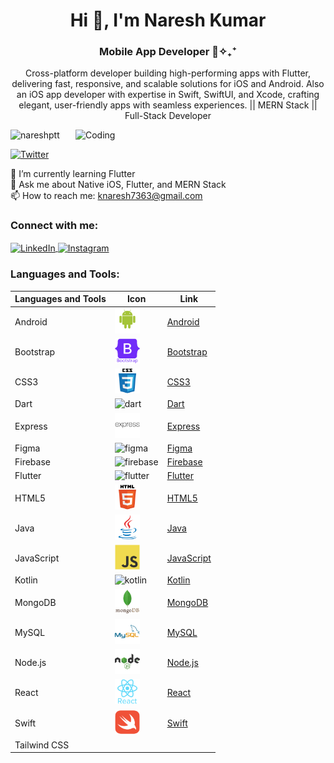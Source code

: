<h1 align="center">Hi 👋, I'm Naresh Kumar</h1>

<h3 align="center">Mobile App Developer 📲✧₊⁺</h3>
<p align="center">
  Cross-platform developer building high-performing apps with Flutter, delivering fast, responsive, and scalable solutions for iOS and Android. Also an iOS app developer with expertise in Swift, SwiftUI, and Xcode, crafting elegant, user-friendly apps with seamless experiences. || MERN Stack || Full-Stack Developer
</p>

<img align="right" alt="Coding" width="400" src="https://physicsgurukul.files.wordpress.com/2019/02/character-1.gif">

<p align="left">
  <img src="https://komarev.com/ghpvc/?username=nareshptt&label=Profile%20views&color=0e75b6&style=flat" alt="nareshptt" />
</p>
<p align="left">
  <a href="https://twitter.com/" target="_blank">
    <img src="https://img.shields.io/twitter/follow/?logo=twitter&style=for-the-badge" alt="Twitter" />
  </a>
</p>

<p align="left">
  🌱 I’m currently learning Flutter<br>
  💬 Ask me about Native iOS, Flutter, and MERN Stack<br>
  📫 How to reach me: <a href="mailto:knaresh7363@gmail.com">knaresh7363@gmail.com</a>
</p>

<h3 align="left">Connect with me:</h3>
<p align="left">
  <a href="https://linkedin.com/in/nareshptt" target="_blank">
    <img align="center" src="https://raw.githubusercontent.com/rahuldkjain/github-profile-readme-generator/master/src/images/icons/Social/linked-in-alt.svg" alt="LinkedIn" height="30" width="40" />
  </a>
  <a href="https://instagram.com/nareshptt" target="_blank">
    <img align="center" src="https://raw.githubusercontent.com/rahuldkjain/github-profile-readme-generator/master/src/images/icons/Social/instagram.svg" alt="Instagram" height="30" width="40" />
  </a>
</p>

<h3>Languages and Tools:</h3>
<table style="width: 100%; border-collapse: collapse;">
  <thead>
    <tr>
      <th>Languages and Tools</th>
      <th>Icon</th>
      <th>Link</th>
    </tr>
  </thead>
  <tbody>
    <tr>
      <td>Android</td>
      <td><img src="https://raw.githubusercontent.com/devicons/devicon/master/icons/android/android-original-wordmark.svg" alt="android" width="40" height="40" /></td>
      <td><a href="https://developer.android.com" target="_blank" rel="noreferrer">Android</a></td>
    </tr>
    <tr>
      <td>Bootstrap</td>
      <td><img src="https://raw.githubusercontent.com/devicons/devicon/master/icons/bootstrap/bootstrap-plain-wordmark.svg" alt="bootstrap" width="40" height="40" /></td>
      <td><a href="https://getbootstrap.com" target="_blank" rel="noreferrer">Bootstrap</a></td>
    </tr>
    <tr>
      <td>CSS3</td>
      <td><img src="https://raw.githubusercontent.com/devicons/devicon/master/icons/css3/css3-original-wordmark.svg" alt="css3" width="40" height="40" /></td>
      <td><a href="https://www.w3schools.com/css/" target="_blank" rel="noreferrer">CSS3</a></td>
    </tr>
    <tr>
      <td>Dart</td>
      <td><img src="https://www.vectorlogo.zone/logos/dartlang/dartlang-icon.svg" alt="dart" width="40" height="40" /></td>
      <td><a href="https://dart.dev" target="_blank" rel="noreferrer">Dart</a></td>
    </tr>
    <tr>
      <td>Express</td>
      <td><img src="https://raw.githubusercontent.com/devicons/devicon/master/icons/express/express-original-wordmark.svg" alt="express" width="40" height="40" /></td>
      <td><a href="https://expressjs.com" target="_blank" rel="noreferrer">Express</a></td>
    </tr>
    <tr>
      <td>Figma</td>
      <td><img src="https://www.vectorlogo.zone/logos/figma/figma-icon.svg" alt="figma" width="40" height="40" /></td>
      <td><a href="https://www.figma.com/" target="_blank" rel="noreferrer">Figma</a></td>
    </tr>
    <tr>
      <td>Firebase</td>
      <td><img src="https://www.vectorlogo.zone/logos/firebase/firebase-icon.svg" alt="firebase" width="40" height="40" /></td>
      <td><a href="https://firebase.google.com/" target="_blank" rel="noreferrer">Firebase</a></td>
    </tr>
    <tr>
      <td>Flutter</td>
      <td><img src="https://www.vectorlogo.zone/logos/flutterio/flutterio-icon.svg" alt="flutter" width="40" height="40" /></td>
      <td><a href="https://flutter.dev" target="_blank" rel="noreferrer">Flutter</a></td>
    </tr>
    <tr>
      <td>HTML5</td>
      <td><img src="https://raw.githubusercontent.com/devicons/devicon/master/icons/html5/html5-original-wordmark.svg" alt="html5" width="40" height="40" /></td>
      <td><a href="https://www.w3.org/html/" target="_blank" rel="noreferrer">HTML5</a></td>
    </tr>
    <tr>
      <td>Java</td>
      <td><img src="https://raw.githubusercontent.com/devicons/devicon/master/icons/java/java-original.svg" alt="java" width="40" height="40" /></td>
      <td><a href="https://www.java.com" target="_blank" rel="noreferrer">Java</a></td>
    </tr>
    <tr>
      <td>JavaScript</td>
      <td><img src="https://raw.githubusercontent.com/devicons/devicon/master/icons/javascript/javascript-original.svg" alt="javascript" width="40" height="40" /></td>
      <td><a href="https://developer.mozilla.org/en-US/docs/Web/JavaScript" target="_blank" rel="noreferrer">JavaScript</a></td>
    </tr>
    <tr>
      <td>Kotlin</td>
      <td><img src="https://www.vectorlogo.zone/logos/kotlinlang/kotlinlang-icon.svg" alt="kotlin" width="40" height="40" /></td>
      <td><a href="https://kotlinlang.org" target="_blank" rel="noreferrer">Kotlin</a></td>
    </tr>
    <tr>
      <td>MongoDB</td>
      <td><img src="https://raw.githubusercontent.com/devicons/devicon/master/icons/mongodb/mongodb-original-wordmark.svg" alt="mongodb" width="40" height="40" /></td>
      <td><a href="https://www.mongodb.com/" target="_blank" rel="noreferrer">MongoDB</a></td>
    </tr>
    <tr>
      <td>MySQL</td>
      <td><img src="https://raw.githubusercontent.com/devicons/devicon/master/icons/mysql/mysql-original-wordmark.svg" alt="mysql" width="40" height="40" /></td>
      <td><a href="https://www.mysql.com/" target="_blank" rel="noreferrer">MySQL</a></td>
    </tr>
    <tr>
      <td>Node.js</td>
      <td><img src="https://raw.githubusercontent.com/devicons/devicon/master/icons/nodejs/nodejs-original-wordmark.svg" alt="nodejs" width="40" height="40" /></td>
      <td><a href="https://nodejs.org" target="_blank" rel="noreferrer">Node.js</a></td>
    </tr>
    <tr>
      <td>React</td>
      <td><img src="https://raw.githubusercontent.com/devicons/devicon/master/icons/react/react-original-wordmark.svg" alt="react" width="40" height="40" /></td>
      <td><a href="https://reactjs.org/" target="_blank" rel="noreferrer">React</a></td>
    </tr>
    <tr>
      <td>Swift</td>
      <td><img src="https://raw.githubusercontent.com/devicons/devicon/master/icons/swift/swift-original.svg" alt="swift" width="40" height="40" /></td>
      <td><a href="https://developer.apple.com/swift/" target="_blank" rel="noreferrer">Swift</a></td>
    </tr>
    <tr>
      <td>Tailwind CSS</
